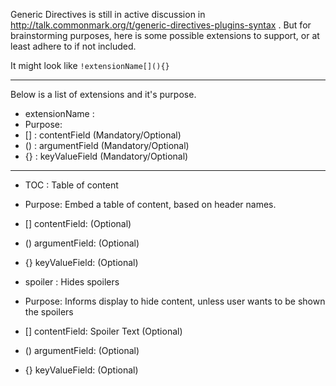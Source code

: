 Generic Directives is still in active discussion in http://talk.commonmark.org/t/generic-directives-plugins-syntax . But for brainstorming purposes, here is some possible extensions to support, or at least adhere to if not included. 

It might look like `!extensionName[](){}`

-------

Below is a list of extensions and it's purpose. 

* extensionName : 
 * Purpose: 
 * [] : contentField (Mandatory/Optional)
 * () : argumentField (Mandatory/Optional)
 * {} : keyValueField (Mandatory/Optional)

-----------


* TOC : Table of content
 * Purpose: Embed a table of content, based on header names.
 * []  contentField: (Optional)
 * () argumentField: (Optional)
 * {} keyValueField: (Optional)

* spoiler : Hides spoilers
 * Purpose: Informs display to hide content, unless user wants to be shown the spoilers
 * []  contentField: Spoiler Text (Optional)
 * () argumentField: (Optional)
 * {} keyValueField: (Optional)